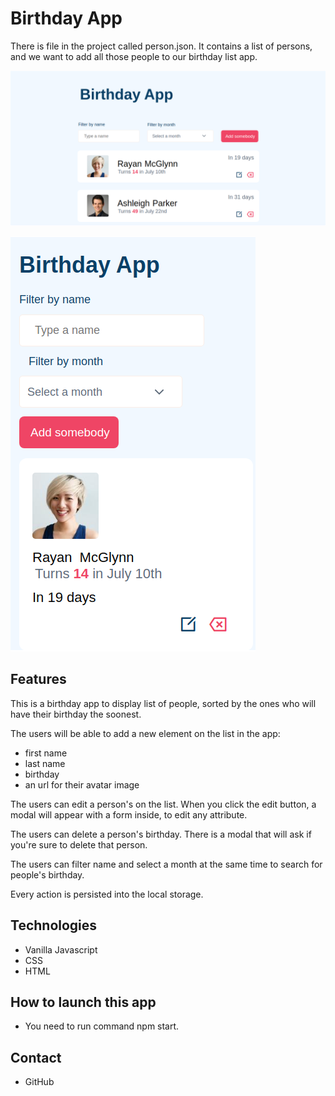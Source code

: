 # Birthday App

There is file in the project called person.json. It contains a list of persons, and we want to add all those people to our birthday list app.

![BIRTHDAY APP](./images/birthdayAppDesktop.png)

![BIRTHDAY APP](./images/birthdayAppMobile.png)

## Features

This is a birthday app to display list of people, sorted by the ones who will have their birthday the soonest.

The users will be able to add a new element on the list in the app:

- first name
- last name
- birthday
- an url for their avatar image

The users can edit a person's on the list. When you click the edit button, a modal will appear with a form inside, to edit any attribute.

The users can delete a person's birthday. There is a modal that will ask if you're sure to delete that person.

The users can filter name and select a month at the same time to search for people's birthday.

Every action is persisted into the local storage.

## Technologies

- Vanilla Javascript
- CSS
- HTML

## How to launch this app

- You need to run command npm start.

## Contact

- GitHub
